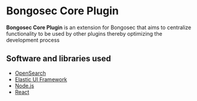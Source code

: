 # Bongosec Core Plugin

**Bongosec Core Plugin** is an extension for Bongosec that aims to centralize functionality to be used by other plugins thereby optimizing the development process

## Software and libraries used

- [OpenSearch](https://opensearch.org/)
- [Elastic UI Framework](https://eui.elastic.co/)
- [Node.js](https://nodejs.org)
- [React](https://reactjs.org)
